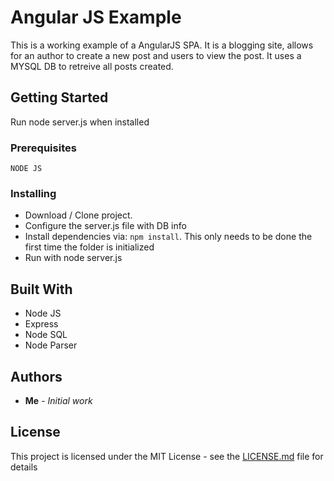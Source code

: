 # Angular JS Example

This is a working example of a AngularJS SPA.
It is a blogging site, allows for an author to create a new post and users to view the post.
It uses a MYSQL DB to retreive all posts created.

## Getting Started

Run node server.js when installed

### Prerequisites

```
NODE JS
```

### Installing

- Download / Clone project.
- Configure the server.js file with DB info
- Install dependencies via: `npm install`. This only needs to be done the first time the folder is initialized
- Run with node server.js

## Built With

* Node JS
* Express
* Node SQL
* Node Parser

## Authors

* **Me** - *Initial work*

## License

This project is licensed under the MIT License - see the [LICENSE.md](LICENSE.md) file for details


